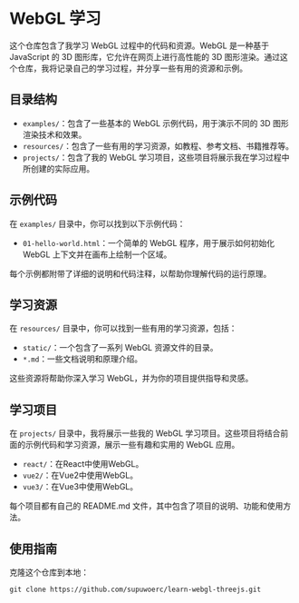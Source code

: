 # WebGL 学习

这个仓库包含了我学习 WebGL 过程中的代码和资源。WebGL 是一种基于 JavaScript 的 3D 图形库，它允许在网页上进行高性能的 3D 图形渲染。通过这个仓库，我将记录自己的学习过程，并分享一些有用的资源和示例。

## 目录结构

- `examples/`：包含了一些基本的 WebGL 示例代码，用于演示不同的 3D 图形渲染技术和效果。
- `resources/`：包含了一些有用的学习资源，如教程、参考文档、书籍推荐等。
- `projects/`：包含了我的 WebGL 学习项目，这些项目将展示我在学习过程中所创建的实际应用。

## 示例代码

在 `examples/` 目录中，你可以找到以下示例代码：

- `01-hello-world.html`：一个简单的 WebGL 程序，用于展示如何初始化 WebGL 上下文并在画布上绘制一个区域。

每个示例都附带了详细的说明和代码注释，以帮助你理解代码的运行原理。

## 学习资源

在 `resources/` 目录中，你可以找到一些有用的学习资源，包括：

- `static/`：一个包含了一系列 WebGL 资源文件的目录。
- `*.md`：一些文档说明和原理介绍。

这些资源将帮助你深入学习 WebGL，并为你的项目提供指导和灵感。

## 学习项目

在 `projects/` 目录中，我将展示一些我的 WebGL 学习项目。这些项目将结合前面的示例代码和学习资源，展示一些有趣和实用的 WebGL 应用。

- `react/`：在React中使用WebGL。
- `vue2/`：在Vue2中使用WebGL。
- `vue3/`：在Vue3中使用WebGL。

每个项目都有自己的 README.md 文件，其中包含了项目的说明、功能和使用方法。

## 使用指南

克隆这个仓库到本地：

   ```shell
   git clone https://github.com/supuwoerc/learn-webgl-threejs.git